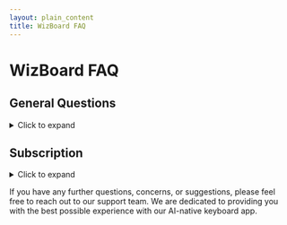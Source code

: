 ```yaml
---
layout: plain_content
title: WizBoard FAQ
---
```

# WizBoard FAQ

## General Questions
<details>
  <summary>Click to expand</summary>

- **How does the WizBoard work?**

  When you use the system keyboard to type text, you can easily copy the text into Wizboard. The app then offers you a large gallery of prompts tailored to different scenarios. You can select a prompt that matches your requirement and use it to enhance your text or assist you in various tasks.

- **What kind of prompts does WizBoard offer?**

  WizBoard provides a diverse collection of prompts to suit various needs. Whether you're drafting an email, translating a phrase, brainstorming ideas, or planning a trip, you'll find prompts that help you express yourself effectively and efficiently.

- **Can I customize the prompts to fit my specific needs?**

  Absolutely! The WizBoard app allows you to customize prompts to align with your specific requirements. You can modify the provided prompts or create your own to suit your unique needs.

- **Can I use WizBoard with other apps on my device?**

  Yes, you can use WizBoard with any app that supports keyboard input on your iOS device. It seamlessly integrates into the system keyboard, allowing you to access prompts and suggestions while typing in various applications, such as messaging, email clients, note-taking apps, and more.

- **Can I chat with ChatGPT using the main app?**

  Certainly! The main app of WizBoard allows you to engage in free-form conversations with ChatGPT, an AI language model. You can ask questions, seek advice, engage in creative writing, or simply have a chat. It provides a dynamic and interactive experience, expanding the possibilities beyond prompt-based interactions.

- **Is WizBoard app available for other platforms?**

  Currently, WizBoard app is available exclusively for iOS devices. However, our team is actively exploring possibilities for expanding to other platforms in the future.

- **Is WizBoard app free to use?**

  No, you can see our [Subscription Plans](subscriptions) for more details. And also check out this topic on [Why we are not free](whynotfree)

- **How can I provide feedback or report issues with the app?**

  We value your feedback and strive to improve your experience. You can provide feedback, report any issues, or seek assistance by sending email to [wizboard.ai@gmail.com](mailto://wizboard.ai@gmail.com).

- **Is my data secure while using WizBoard app?**

  Safeguarding your privacy and data security is of utmost importance to us. We follow industry best practices and employ robust security measures to protect your information. For more details on how we handle data, please refer to our [privacy policy](http://wizboard.github.io/privacy), which is accessible within the app.

</details>

## Subscription
<details>
  <summary>Click to expand</summary>

- **How to choose subscription plans?**

  Currently we offer **Standard**, **Pro** and **BYOK** plans with both Monthly and Annual subscriptions. For **Standard** and **Pro**, we also offer Family plans.  
  The **Standard** plans uses gpt-3.5-turbo which powers chatGPT. It should suit most of your use cases. But if you need higher quality answers, you can use GPT-4 with the **Pro** plan. It is more powerful, but more expensive and slower than gpt-3.5.  
  If you already have an OpenAI subscription, we can use your own OpenAI API key with the **BYOK** plan. You can learn how to get an API key on the OpenAI website.
</details>

If you have any further questions, concerns, or suggestions, please feel free to reach out to our support team. We are dedicated to providing you with the best possible experience with our AI-native keyboard app.
